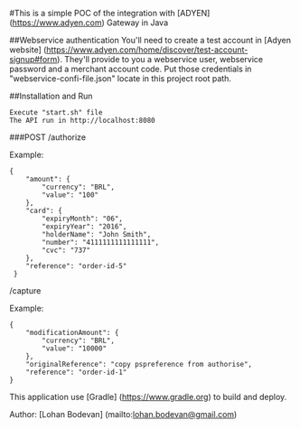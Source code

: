 #This is a simple POC of the integration with [ADYEN] (https://www.adyen.com) Gateway in Java

##Webservice authentication
You'll need to create a test account in [Adyen website] (https://www.adyen.com/home/discover/test-account-signup#form).
They'll provide to you a webservice user, webservice password and a merchant account code.
Put those credentials in "webservice-confi-file.json" locate in this project root path.

##Installation and Run
```
Execute "start.sh" file
The API run in http://localhost:8080
```

###POST
/authorize

Example:
```
{
    "amount": {
        "currency": "BRL",
        "value": "100"
    },
    "card": {
        "expiryMonth": "06",
        "expiryYear": "2016",
        "holderName": "John Smith",
        "number": "4111111111111111",
        "cvc": "737"
    },
    "reference": "order-id-5"
 }
 ```
/capture

Example:
```
{
    "modificationAmount": {
        "currency": "BRL",
        "value": "10000"
    },
    "originalReference": "copy pspreference from authorise",
    "reference": "order-id-1"
}
```

This application use [Gradle] (https://www.gradle.org) to build and deploy.

Author: [Lohan Bodevan] (mailto:lohan.bodevan@gmail.com)
